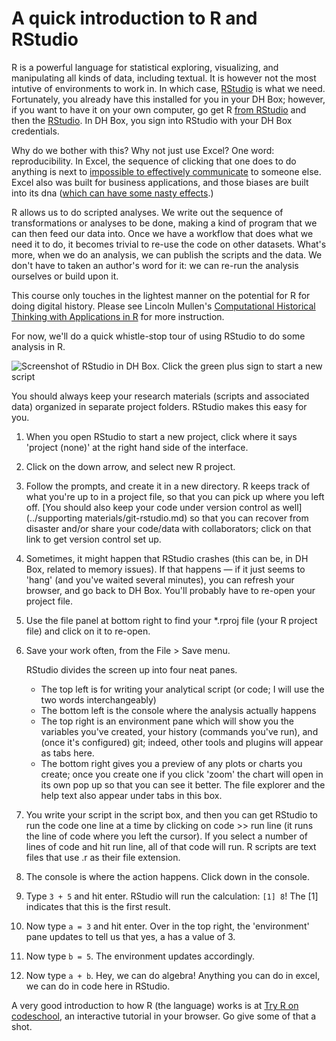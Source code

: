 
# A quick introduction to R and RStudio

R is a powerful language for statistical exploring, visualizing, and manipulating all kinds of data, including textual. It is however not the most intutive of environments to work in. In which case, [RStudio](http://www.rstudio.com/products/RStudio/) is what we need. Fortunately, you already have this installed for you in your DH Box; however, if you want to have it on your own computer, go get R [from RStudio](http://cran.rstudio.com/) and then the [RStudio](http://www.rstudio.com/products/RStudio/). In DH Box, you sign into RStudio with your DH Box credentials.

Why do we bother with this? Why not just use Excel? One word: reproducibility. In Excel, the sequence of clicking that one does to do anything is next to [impossible to effectively communicate](https://www.practicereproducibleresearch.org/case-studies/benmarwick.html) to someone else. Excel also was built for business applications, and those biases are built into its dna ([which can have some nasty effects](http://www.bionews.org.uk/page_695210.asp).)

R allows us to do scripted analyses. We write out the sequence of transformations or analyses to be done, making a kind of program that we can then feed our data into. Once we have a workflow that does what we need it to do, it becomes trivial to re-use the code on other datasets. What's more, when we do an analysis, we can publish the scripts and the data. We don't have to taken an author's word for it: we can re-run the analysis ourselves or build upon it.

This course only touches in the lightest manner on the potential for R for doing digital history. Please see Lincoln Mullen's [Computational Historical Thinking with Applications in R](http://dh-r.lincolnmullen.com/) for more instruction.

For now, we'll do a quick whistle-stop tour of using RStudio to do some analysis in R.

![Screenshot of RStudio in DH Box. Click the green plus sign to start a new script](https://i.imgur.com/4Egckof.png)

You should always keep your research materials (scripts and associated data) organized in separate project folders. RStudio makes this easy for you. 

1. When you open RStudio to start a new project, click where it says 'project (none)' at the right hand side of the interface.

2. Click on the down arrow, and select new R project. 

3. Follow the prompts, and create it in a new directory. R keeps track of what you're up to in a project file, so that you can pick up where you left off. [You should also keep your code under version control as well](../supporting materials/git-rstudio.md) so that you can recover from disaster and/or share your code/data with collaborators; click on that link to get version control set up.

4. Sometimes, it might happen that RStudio crashes (this can be, in DH Box, related to memory issues). If that happens &mdash; if it just seems to 'hang' (and you've waited several minutes), you can refresh your browser, and go back to DH Box. You'll probably have to re-open your project file. 

5. Use the file panel at bottom right to find your \*.rproj file (your R project file) and click on it to re-open. 

6. Save your work often, from the File > Save menu.

    RStudio divides the screen up into four neat panes. 

    + The top left is for writing your analytical script (or code; I will use the two words interchangeably)
    + The bottom left is the console where the analysis actually happens
    + The top right is an environment pane which will show you the variables you've created, your history (commands you've run), and (once it's configured) git; indeed, other tools and plugins will appear as tabs here.
    + The bottom right gives you a preview of any plots or charts you create; once you create one if you click 'zoom' the chart will open in its own pop up so that you can see it better. The file explorer and the help text also appear under tabs in this box.

7. You write your script in the script box, and then you can get RStudio to run the code one line at a time by clicking on code >> run line (it runs the line of code where you left the cursor). If you select a number of lines of code and hit run line, all of that code will run. R scripts are text files that use .r as their file extension.

8. The console is where the action happens. Click down in the console. 

9. Type `3 + 5` and hit enter. RStudio will run the calculation: `[1] 8`! The [1] indicates that this is the first result. 

10. Now type `a = 3` and hit enter. Over in the top right, the 'environment' pane updates to tell us that yes, a has a value of 3. 

11. Now type `b = 5`. The environment updates accordingly. 

12. Now type `a + b`. Hey, we can do algebra! Anything you can do in excel, we can do in code here in RStudio. 

A very good introduction to how R (the language) works is at [Try R on codeschool](http://tryr.codeschool.com/), an interactive tutorial in your browser. Go give some of that a shot.
